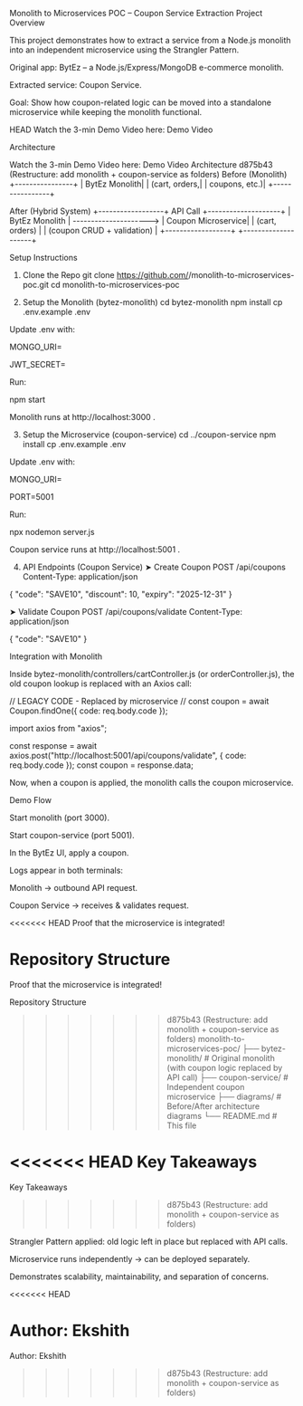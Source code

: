 Monolith to Microservices POC – Coupon Service Extraction
Project Overview

This project demonstrates how to extract a service from a Node.js monolith into an independent microservice using the Strangler Pattern.

Original app: BytEz
 – a Node.js/Express/MongoDB e-commerce monolith.

Extracted service: Coupon Service.

Goal: Show how coupon-related logic can be moved into a standalone microservice while keeping the monolith functional.

HEAD
 Watch the 3-min Demo Video here: Demo Video

 Architecture

Watch the 3-min Demo Video here: Demo Video
Architecture
d875b43 (Restructure: add monolith + coupon-service as folders)
Before (Monolith)
+----------------+
|  BytEz Monolith|
|  (cart, orders,|
|  coupons, etc.)|
+----------------+

After (Hybrid System)
+------------------+        API Call        +--------------------+
|  BytEz Monolith  | ---------------------> |  Coupon Microservice|
| (cart, orders)   |                        | (coupon CRUD + validation) |
+------------------+                        +--------------------+

Setup Instructions
1. Clone the Repo
git clone https://github.com/<your-username>/monolith-to-microservices-poc.git
cd monolith-to-microservices-poc

2. Setup the Monolith (bytez-monolith)
cd bytez-monolith
npm install
cp .env.example .env


Update .env with:

MONGO_URI=<your-mongo-connection-string>

JWT_SECRET=<your-secret>

Run:

npm start


Monolith runs at http://localhost:3000
.

3. Setup the Microservice (coupon-service)
cd ../coupon-service
npm install
cp .env.example .env


Update .env with:

MONGO_URI=<your-mongo-connection-string>

PORT=5001

Run:

npx nodemon server.js


Coupon service runs at http://localhost:5001
.

4. API Endpoints (Coupon Service)
➤ Create Coupon
POST /api/coupons
Content-Type: application/json

{
  "code": "SAVE10",
  "discount": 10,
  "expiry": "2025-12-31"
}

➤ Validate Coupon
POST /api/coupons/validate
Content-Type: application/json

{
  "code": "SAVE10"
}

Integration with Monolith

Inside bytez-monolith/controllers/cartController.js (or orderController.js), the old coupon lookup is replaced with an Axios call:

// LEGACY CODE - Replaced by microservice
// const coupon = await Coupon.findOne({ code: req.body.code });

import axios from "axios";

const response = await axios.post("http://localhost:5001/api/coupons/validate", {
  code: req.body.code
});
const coupon = response.data;


Now, when a coupon is applied, the monolith calls the coupon microservice.

Demo Flow

Start monolith (port 3000).

Start coupon-service (port 5001).

In the BytEz UI, apply a coupon.

Logs appear in both terminals:

Monolith → outbound API request.

Coupon Service → receives & validates request.

<<<<<<< HEAD
 Proof that the microservice is integrated!

 Repository Structure
=======
Proof that the microservice is integrated!

Repository Structure
>>>>>>> d875b43 (Restructure: add monolith + coupon-service as folders)
monolith-to-microservices-poc/
├── bytez-monolith/       # Original monolith (with coupon logic replaced by API call)
├── coupon-service/        # Independent coupon microservice
├── diagrams/              # Before/After architecture diagrams
└── README.md              # This file

<<<<<<< HEAD
 Key Takeaways
=======
Key Takeaways
>>>>>>> d875b43 (Restructure: add monolith + coupon-service as folders)

Strangler Pattern applied: old logic left in place but replaced with API calls.

Microservice runs independently → can be deployed separately.

Demonstrates scalability, maintainability, and separation of concerns.

<<<<<<< HEAD
 
 
Author: Ekshith
=======

Author: Ekshith
>>>>>>> d875b43 (Restructure: add monolith + coupon-service as folders)
